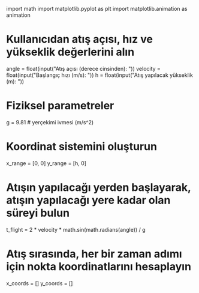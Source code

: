 import math
import matplotlib.pyplot as plt
import matplotlib.animation as animation

# Kullanıcıdan atış açısı, hız ve yükseklik değerlerini alın
angle = float(input("Atış açısı (derece cinsinden): "))
velocity = float(input("Başlangıç hızı (m/s): "))
h = float(input("Atış yapılacak yükseklik (m): "))

# Fiziksel parametreler
g = 9.81 # yerçekimi ivmesi (m/s^2)

# Koordinat sistemini oluşturun
x_range = [0, 0]
y_range = [h, 0]

# Atışın yapılacağı yerden başlayarak, atışın yapılacağı yere kadar olan süreyi bulun
t_flight = 2 * velocity * math.sin(math.radians(angle)) / g

# Atış sırasında, her bir zaman adımı için nokta koordinatlarını hesaplayın
x_coords = []
y_coords = []
